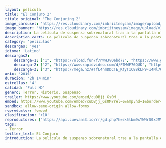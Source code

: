 ```yaml
---
layout: pelicula
title: "El Conjuro 2"
titulo_original: "The Conjuring 2"
image_carousel: 'https://res.cloudinary.com/imbriitneysam/image/upload/v1543967152/conjuro2-poster-min.jpg'
image_banner: 'https://res.cloudinary.com/imbriitneysam/image/upload/v1543967153/conjuro2-banner-min.jpg'
description: La película de suspenso sobrenatural trae a la pantalla otro caso verídico de los archivos de los reconocidos demonólogos Lorraine y Ed Warren. La nominada al Oscar Vera Farmiga y Patrick Wilson regresan para interpretar a los personajes Lorraine y Ed Warren, quienes, en una de sus investigaciones paranormales más aterrorizantes, viajan al norte de Londres para ayudar a una madre soltera que se encuentra criando a cuatro niños en una casa plagada por espíritus malévolos.
description_corta: La película de suspenso sobrenatural trae a la pantalla otro caso verídico de los archivos de los reconocidos demonólogos Lorraine y Ed Warren. La nominada al Oscar Vera Farmiga y Patrick Wilson regresan para interpretar a los  ...
category: 'peliculas'
descargas: 'yes'
idioma: 'Latino'
descargas2:
    descarga-1: ["1", "https://oload.fun/f/nWHJvOebd7E", "https://www.google.com/s2/favicons?domain=openload.co","OpenLoad","https://res.cloudinary.com/imbriitneysam/image/upload/v1541473684/mexico.png", "Latino", "Full HD"]
    descarga-2: ["2", "https://www.rapidvideo.com/d/FTMWF76QUK", "https://www.google.com/s2/favicons?domain=www.rapidvideo.com","RapidVideo","https://res.cloudinary.com/imbriitneysam/image/upload/v1541473684/mexico.png", "Latino", "Full HD"]
    descarga-3: ["3", "https://mega.nz/#!fL4nmDDC!E_KfyT1C88kLP9-I4Nl70pOWum2pVd78Xu3LJ8qRrcQ", "https://www.google.com/s2/favicons?domain=mega.nz","Mega","https://res.cloudinary.com/imbriitneysam/image/upload/v1541473684/mexico.png", "Latino", "Full HD"]
anio: '2016'
duracion: '2h 14 min'
estrellas: '4'
calidad: 'Full HD'
genero: Terror, Misterio, Suspenso
trailer: https://www.youtube.com/embed/cuDBjj_Gs0M
embed: https://www.youtube.com/embed/cuDBjj_Gs0M?rel=0&amp;hd=1&border=0&wmode=opaque&enablejsapi=1&modestbranding=1&controls=1&showinfo=1
sandbox: allow-same-origin allow-forms
reproductor: fembed
clasificacion: '+10'
reproductores: ["https://api.cuevana3.io/rr/gd.php?h=ek5lbm9xYWNrS0xJMVp5b21KREk0dFBLbjVkaHhkRGdrOG1jbnBpUnhhS1ZtcXVDaTZUTnVwbXBZSVdabXN2WjFkbU5oS08xdzlteHlKMStsSS9KeUwyU3FadVkyUT09"]
tags:
- Terror
twitter_text: EL Conjuro
introduction: La película de suspenso sobrenatural trae a la pantalla otro caso verídico de los archivos de los reconocidos demonólogos Lorraine y Ed Warren. La nominada al Oscar Vera Farmiga y Patrick Wilson regresan para interpretar a los  ...
---
```



 







